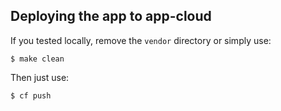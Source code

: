 ## Deploying the app to app-cloud

If you tested locally, remove the `vendor` directory or simply use:

    $ make clean

Then just use:

    $ cf push

